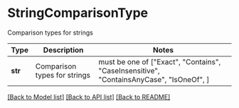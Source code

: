 # StringComparisonType

Comparison types for strings

Type | Description | Notes
------------- | ------------- | -------------
**str** | Comparison types for strings |  must be one of ["Exact", "Contains", "CaseInsensitive", "ContainsAnyCase", "IsOneOf", ]

[[Back to Model list]](../README.md#documentation-for-models) [[Back to API list]](../README.md#documentation-for-api-endpoints) [[Back to README]](../README.md)

